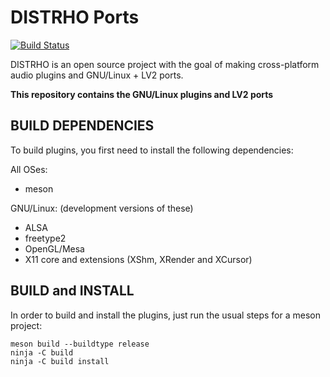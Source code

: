 # DISTRHO Ports

[![Build Status](https://travis-ci.org/DISTRHO/DISTRHO-Ports.png)](https://travis-ci.org/DISTRHO/DISTRHO-Ports)

DISTRHO is an open source project with the goal of making cross-platform audio plugins and GNU/Linux + LV2 ports.

<b>This repository contains the GNU/Linux plugins and LV2 ports</b>

## BUILD DEPENDENCIES

To build plugins, you first need to install the following dependencies:

All OSes:

- meson

GNU/Linux: (development versions of these)

- ALSA
- freetype2
- OpenGL/Mesa
- X11 core and extensions (XShm, XRender and XCursor)

## BUILD and INSTALL

In order to build and install the plugins, just run the usual steps for a meson project:

```
meson build --buildtype release
ninja -C build
ninja -C build install
```
